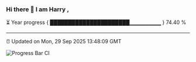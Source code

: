 ### Hi there 👋 I am Harry , 

⏳ Year progress { ██████████████████████▁▁▁▁▁▁▁▁ } 74.40 %

---

⏰ Updated on Mon, 29 Sep 2025 13:48:09 GMT

![Progress Bar CI](https://github.com/duykhang68/duykhang68/workflows/Progress%20Bar%20CI/badge.svg)
